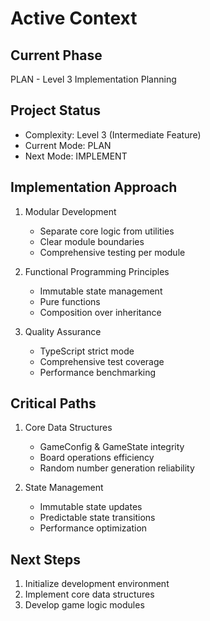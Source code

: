 # Active Context

## Current Phase
PLAN - Level 3 Implementation Planning

## Project Status
- Complexity: Level 3 (Intermediate Feature)
- Current Mode: PLAN
- Next Mode: IMPLEMENT

## Implementation Approach
1. Modular Development
   - Separate core logic from utilities
   - Clear module boundaries
   - Comprehensive testing per module

2. Functional Programming Principles
   - Immutable state management
   - Pure functions
   - Composition over inheritance

3. Quality Assurance
   - TypeScript strict mode
   - Comprehensive test coverage
   - Performance benchmarking

## Critical Paths
1. Core Data Structures
   - GameConfig & GameState integrity
   - Board operations efficiency
   - Random number generation reliability

2. State Management
   - Immutable state updates
   - Predictable state transitions
   - Performance optimization

## Next Steps
1. Initialize development environment
2. Implement core data structures
3. Develop game logic modules
